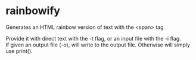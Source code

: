 # rainbowify
<p>Generates an HTML rainbow version of text with the &lt;span> tag</p>
<p>Provide it with direct text with the -t flag, or an input file with the -i flag. <br>
If given an output file (-o), will write to the output file. Otherwise will simply use print().</p>
